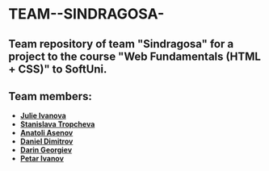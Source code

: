 # TEAM--SINDRAGOSA-
## Team repository of team "Sindragosa" for a project to the course "Web Fundamentals (HTML + CSS)" to SoftUni.
## Team members:
* **[Julie Ivanova](https://github.com/DzIvanova)**
* **[Stanislava Tropcheva](https://github.com/StaniTr)**
* **[Anatoli Asenov](https://github.com/)**
* **[Daniel Dimitrov](https://github.com/Kaldirion)**
* **[Darin Georgiev](https://github.com/darinnn)**
* **[Petar Ivanov](https://github.com/Antoveravip)**